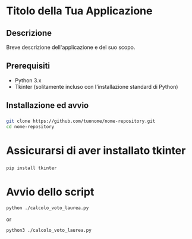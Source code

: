 # Titolo della Tua Applicazione

## Descrizione
Breve descrizione dell'applicazione e del suo scopo.

## Prerequisiti
- Python 3.x
- Tkinter (solitamente incluso con l'installazione standard di Python)

## Installazione ed avvio

### 
```bash
git clone https://github.com/tuonome/nome-repository.git
cd nome-repository
```
# Assicurarsi di aver installato tkinter
###
```bash
pip install tkinter
```

# Avvio dello script
```bash
python ./calcolo_voto_laurea.py
```
or
```bash
python3 ./calcolo_voto_laurea.py
```
